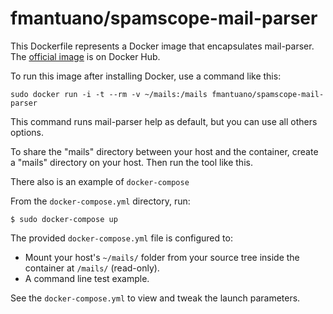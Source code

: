 # fmantuano/spamscope-mail-parser

This Dockerfile represents a Docker image that encapsulates mail-parser. The [official image](https://hub.docker.com/r/fmantuano/spamscope-mail-parser/) is on Docker Hub.

To run this image after installing Docker, use a command like this:

```
sudo docker run -i -t --rm -v ~/mails:/mails fmantuano/spamscope-mail-parser
```

This command runs mail-parser help as default, but you can use all others options.

To share the "mails" directory between your host and the container, create a "mails" directory on your host. Then run the tool like this.

There also is an example of `docker-compose` 

From the `docker-compose.yml` directory, run:

```
$ sudo docker-compose up
```

The provided ```docker-compose.yml``` file is configured to:

 - Mount your host's `~/mails/` folder from your source tree inside the container at `/mails/` (read-only).
 - A command line test example.

See the ```docker-compose.yml``` to view and tweak the launch parameters.

